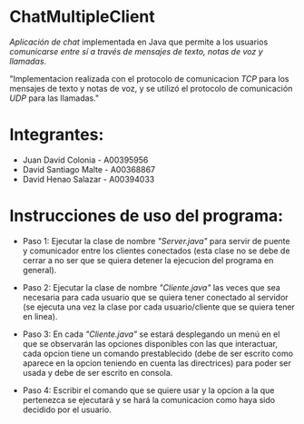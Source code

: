 # ChatMultipleClient

*Aplicación de chat* implementada en Java que permite a los usuarios *comunicarse entre sí a través de mensajes de texto, notas de voz y llamadas*.

"Implementacion realizada con el protocolo de comunicacion *TCP* para los mensajes de texto y notas de voz, y se utilizó el protocolo de comunicación *UDP* para las llamadas."

# Integrantes:

- Juan David Colonia - A00395956
- David Santiago Malte - A00368867
- David Henao Salazar - A00394033

# Instrucciones de uso del programa:

- Paso 1: Ejecutar la clase de nombre *"Server.java"* para servir de puente y comunicador entre los clientes conectados (esta clase no se debe de cerrar a no ser que se quiera detener la ejecucion del programa en general).
  
- Paso 2: Ejecutar la clase de nombre *"Cliente.java"* las veces que sea necesaria para cada usuario que se quiera tener conectado al servidor (se ejecuta una vez la clase por cada usuario/cliente que se quiera tener en linea).
  
- Paso 3: En cada *"Cliente.java"* se estará desplegando un menú en el que se observarán las opciones disponibles con las que interactuar, cada opcion tiene un comando prestablecido (debe de ser escrito como aparece en la opcion teniendo en cuenta las directrices) para poder ser usada y debe de ser escrito en consola.
  
- Paso 4: Escribir el comando que se quiere usar y la opcion a la que pertenezca se ejecutará y se hará la comunicacion como haya sido decidido por el usuario.
